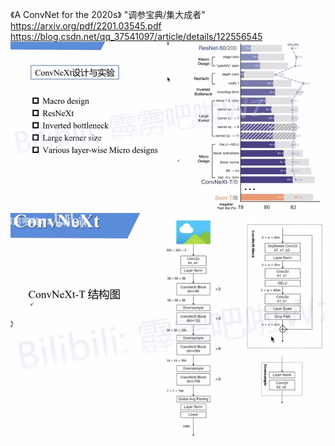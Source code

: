 《A ConvNet for the 2020s》 "调参宝典/集大成者"
https://arxiv.org/pdf/2201.03545.pdf
https://blog.csdn.net/qq_37541097/article/details/122556545
![img.png](materials/img1.png)
![img.png](materials/img2.png)
